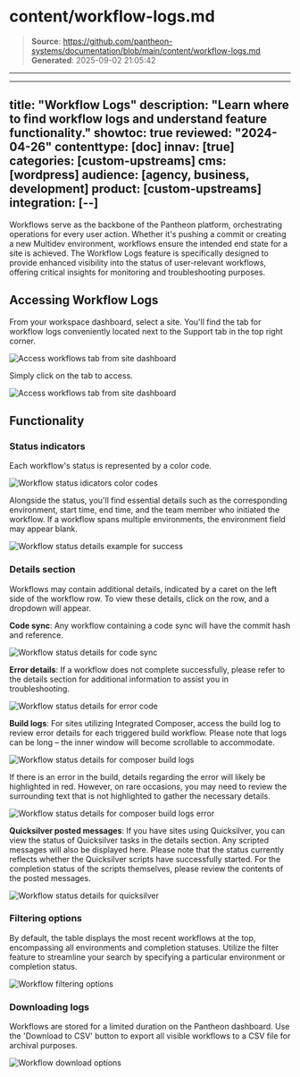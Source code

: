 # content/workflow-logs.md

> **Source**: https://github.com/pantheon-systems/documentation/blob/main/content/workflow-logs.md
> **Generated**: 2025-09-02 21:05:42

---

---
title: "Workflow Logs"
description: "Learn where to find workflow logs and understand feature functionality."
showtoc: true
reviewed: "2024-04-26"
contenttype: [doc]
innav: [true]
categories: [custom-upstreams]
cms: [wordpress]
audience: [agency, business, development]
product: [custom-upstreams]
integration: [--]
---

Workflows serve as the backbone of the Pantheon platform, orchestrating operations for every user action. Whether it's pushing a commit or creating a new Multidev environment, workflows ensure the intended end state for a site is achieved. The Workflow Logs feature is specifically designed to provide enhanced visibility into the status of user-relevant workflows, offering critical insights for monitoring and troubleshooting purposes.

## Accessing Workflow Logs
From your workspace dashboard, select a site. You'll find the tab for workflow logs conveniently located next to the Support tab in the top right corner.

![Access workflows tab from site dashboard](../images/dashboard/new-dashboard/workflow-logs/access-workflow-logs.png)

Simply click on the tab to access.

![Access workflows tab from site dashboard](../images/dashboard/new-dashboard/workflow-logs/access-workflow-logs-tab.png)

## Functionality
### Status indicators
Each workflow's status is represented by a color code.

![Workflow status idicators color codes](../images/dashboard/new-dashboard/workflow-logs/status-indicator.png)

Alongside the status, you'll find essential details such as the corresponding environment, start time, end time, and the team member who initiated the workflow. If a workflow spans multiple environments, the environment field may appear blank.

![Workflow status details example for success](../images/dashboard/new-dashboard/workflow-logs/status-details-success.png)
### Details section
Workflows may contain additional details, indicated by a caret on the left side of the workflow row. To view these details, click on the row, and a dropdown will appear.

**Code sync**: Any workflow containing a code sync will have the commit hash and reference.

![Workflow status details for code sync](../images/dashboard/new-dashboard/workflow-logs/details-code-sync.png)

**Error details**: If a workflow does not complete successfully, please refer to the details section for additional information to assist you in troubleshooting.

![Workflow status details for error code](../images/dashboard/new-dashboard/workflow-logs/details-error-code.png)

**Build logs**: For sites utilizing Integrated Composer, access the build log to review error details for each triggered build workflow. Please note that logs can be long – the inner window will become scrollable to accommodate.

![Workflow status details for composer build logs](../images/dashboard/new-dashboard/workflow-logs/details-ic.png)

If there is an error in the build, details regarding the error will likely be highlighted in red. However, on rare occasions, you may need to review the surrounding text that is not highlighted to gather the necessary details.

![Workflow status details for composer build logs error](../images/dashboard/new-dashboard/workflow-logs/details-ic-error.png)

**Quicksilver posted messages**: If you have sites using Quicksilver, you can view the status of Quicksilver tasks in the details section. Any scripted messages will also be displayed here. Please note that the status currently reflects whether the Quicksilver scripts have successfully started. For the completion status of the scripts themselves, please review the contents of the posted messages.

![Workflow status details for quicksilver](../images/dashboard/new-dashboard/workflow-logs/quicksilver.png)

### Filtering options
By default, the table displays the most recent workflows at the top, encompassing all environments and completion statuses. Utilize the filter feature to streamline your search by specifying a particular environment or completion status.

![Workflow filtering options](../images/dashboard/new-dashboard/workflow-logs/filter.png)


### Downloading logs
Workflows are stored for a limited duration on the Pantheon dashboard. Use the 'Download to CSV' button to export all visible workflows to a CSV file for archival purposes.

![Workflow download options](../images/dashboard/new-dashboard/workflow-logs/download.png)
